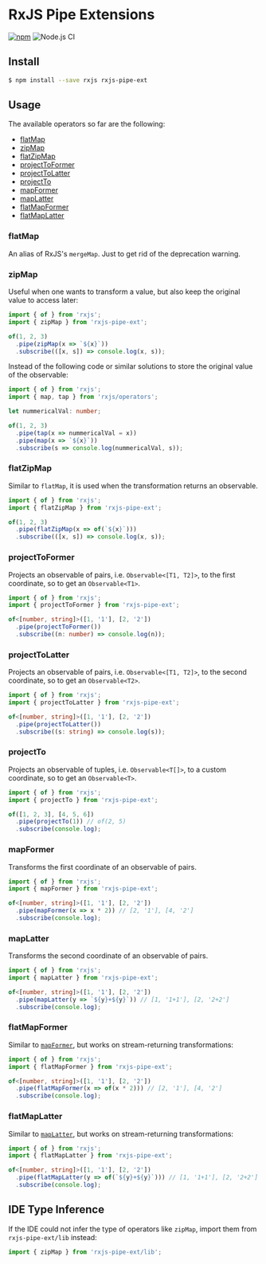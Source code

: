 # RxJS Pipe Extensions
[![npm](https://img.shields.io/npm/v/rxjs-pipe-ext)](https://www.npmjs.com/package/rxjs-pipe-ext)
![Node.js CI](https://github.com/aerabi/rxjs-pipe-ext/workflows/Node.js%20CI/badge.svg)

## Install
```bash
$ npm install --save rxjs rxjs-pipe-ext
```

## Usage

The available operators so far are the following:

-  [flatMap](#flatmap)
-  [zipMap](#zipmap)
-  [flatZipMap](#flatzipmap)
-  [projectToFormer](#projecttoformer)
-  [projectToLatter](#projecttolatter)
-  [projectTo](#projectto)
-  [mapFormer](#mapformer)
-  [mapLatter](#maplatter)
-  [flatMapFormer](#flatmapformer)
-  [flatMapLatter](#flatmaplatter)

### flatMap

An alias of RxJS's `mergeMap`. Just to get rid of the deprecation warning.

### zipMap

Useful when one wants to transform a value, but also keep the original value to access later:

```typescript
import { of } from 'rxjs';
import { zipMap } from 'rxjs-pipe-ext';

of(1, 2, 3)
  .pipe(zipMap(x => `${x}`))
  .subscribe(([x, s]) => console.log(x, s));
```

Instead of the following code or similar solutions to store the original value of the observable:

```typescript
import { of } from 'rxjs';
import { map, tap } from 'rxjs/operators';

let nummericalVal: number;

of(1, 2, 3)
  .pipe(tap(x => nummericalVal = x))
  .pipe(map(x => `${x}`))
  .subscribe(s => console.log(nummericalVal, s));
```

### flatZipMap

Similar to `flatMap`, it is used when the transformation returns an observable.

```typescript
import { of } from 'rxjs';
import { flatZipMap } from 'rxjs-pipe-ext';

of(1, 2, 3)
  .pipe(flatZipMap(x => of(`${x}`)))
  .subscribe(([x, s]) => console.log(x, s));
```

### projectToFormer

Projects an observable of pairs, i.e. `Observable<[T1, T2]>`, to the first coordinate,
so to get an `Observable<T1>`.

```typescript
import { of } from 'rxjs';
import { projectToFormer } from 'rxjs-pipe-ext';

of<[number, string]>([1, '1'], [2, '2'])
  .pipe(projectToFormer())
  .subscribe((n: number) => console.log(n));
```

### projectToLatter

Projects an observable of pairs, i.e. `Observable<[T1, T2]>`, to the second coordinate,
so to get an `Observable<T2>`.

```typescript
import { of } from 'rxjs';
import { projectToLatter } from 'rxjs-pipe-ext';

of<[number, string]>([1, '1'], [2, '2'])
  .pipe(projectToLatter())
  .subscribe((s: string) => console.log(s));
```

### projectTo

Projects an observable of tuples, i.e. `Observable<T[]>`, to a custom coordinate,
so to get an `Observable<T>`.

```typescript
import { of } from 'rxjs';
import { projectTo } from 'rxjs-pipe-ext';

of([1, 2, 3], [4, 5, 6])
  .pipe(projectTo(1)) // of(2, 5)
  .subscribe(console.log);
```

### mapFormer

Transforms the first coordinate of an observable of pairs.

```typescript
import { of } from 'rxjs';
import { mapFormer } from 'rxjs-pipe-ext';

of<[number, string]>([1, '1'], [2, '2'])
  .pipe(mapFormer(x => x * 2)) // [2, '1'], [4, '2']
  .subscribe(console.log);
```

### mapLatter

Transforms the second coordinate of an observable of pairs.

```typescript
import { of } from 'rxjs';
import { mapLatter } from 'rxjs-pipe-ext';

of<[number, string]>([1, '1'], [2, '2'])
  .pipe(mapLatter(y => `${y}+${y}`)) // [1, '1+1'], [2, '2+2']
  .subscribe(console.log);
```

### flatMapFormer

Similar to [`mapFormer`](#mapformer), but works on stream-returning transformations:

```typescript
import { of } from 'rxjs';
import { flatMapFormer } from 'rxjs-pipe-ext';

of<[number, string]>([1, '1'], [2, '2'])
  .pipe(flatMapFormer(x => of(x * 2))) // [2, '1'], [4, '2']
  .subscribe(console.log);
```

### flatMapLatter

Similar to [`mapLatter`](#maplatter), but works on stream-returning transformations:

```typescript
import { of } from 'rxjs';
import { flatMapLatter } from 'rxjs-pipe-ext';

of<[number, string]>([1, '1'], [2, '2'])
  .pipe(flatMapLatter(y => of(`${y}+${y}`))) // [1, '1+1'], [2, '2+2']
  .subscribe(console.log);
```

## IDE Type Inference

If the IDE could not infer the type of operators like `zipMap`, import them from
`rxjs-pipe-ext/lib` instead:

```typescript
import { zipMap } from 'rxjs-pipe-ext/lib';
```
